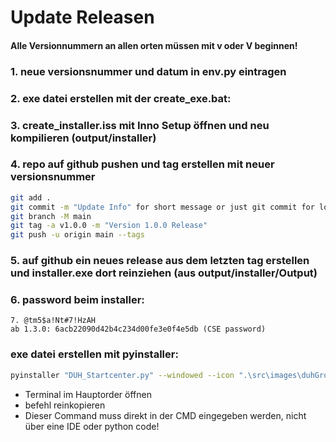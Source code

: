 # Update Releasen
#### Alle Versionnummern an allen orten müssen mit v oder V beginnen!
### 1. neue versionsnummer und datum in env.py eintragen
### 2. exe datei erstellen mit der create_exe.bat:
### 3. create_installer.iss mit Inno Setup öffnen und neu kompilieren (output/installer)
### 4. repo auf github pushen und tag erstellen mit neuer versionsnummer
~~~ Bash
git add .
git commit -m "Update Info" for short message or just git commit for long message
git branch -M main
git tag -a v1.0.0 -m "Version 1.0.0 Release"
git push -u origin main --tags
~~~
### 5. auf github ein neues release aus dem letzten tag erstellen und installer.exe dort reinziehen (aus output/installer/Output)
### 6. password beim installer:
~~~
7. @tm5$a!Nt#7!HzAH
ab 1.3.0: 6acb22090d42b4c234d00fe3e0f4e5db (CSE password)
~~~


### exe datei erstellen mit pyinstaller: 
~~~ Bash
pyinstaller "DUH_Startcenter.py" --windowed --icon ".\src\images\duhGroup_Logo.ico" --add-data "./venv/Lib/site-packages/ttkbootstrap;ttkbootstrap" --add-data "./venv/Lib/site-packages/dotenv;dotenv" --add-data "./venv/Lib/site-packages/ttkcreator;ttkcreator" --add-data "C:/Users/niklas.beitler/AppData/Local/Programs/Python/Python311/Lib/site-packages/customtkinter;customtkinter" --add-data "C:/Users/niklas.beitler/AppData/Local/Programs/Python/Python311/Lib/tkinter;tkinter" --add-data "C:/Users/niklas.beitler/AppData/Local/Programs/Python/Python311/Lib/site-packages/PIL;PIL" --onefile -y --clean --distpath "./output/exe"
~~~
- Terminal im Hauptorder öffnen
- befehl reinkopieren
- Dieser Command muss direkt in der CMD eingegeben werden, nicht über eine IDE oder python code!